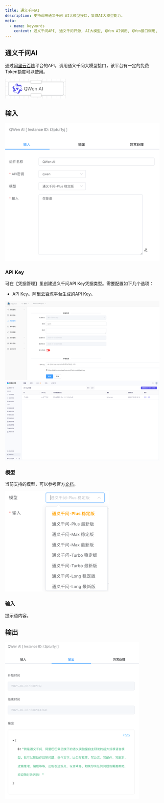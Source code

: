 ```yaml
---
title: 通义千问AI
description: 支持调用通义千问 AI大模型接口，集成AI大模型能力。
meta:
  - name: keywords
    content: 通义千问API, 通义千问开源, AI大模型, QWen AI调用, QWen接口调用, 低代码, AI工作流, 流程引擎
---
```


## 通义千问AI

通过[阿里云百炼](https://bailian.console.aliyun.com/?tab=home#/home)平台的API，调用通义千问大模型接口，该平台有一定的免费Token额度可以使用。



<img src="./img/qwen_menu.png" alt="image-20250703125142501" style="zoom:50%;" />



## 输入

<img src="./img/qwen_input_parameter.png" alt="image-20250703125650357" style="zoom:50%;" />

### API Key

可在【凭据管理】里创建通义千问API Key凭据类型。需要配置如下几个选项：

- API Key。[阿里云百炼](https://bailian.console.aliyun.com/?tab=model#/api-key)平台生成的API Key。

<img src="./img/qwen-api-key-input.png" alt="image-20250703125806116" style="zoom:50%;" />

<img src="./img/aliyun-bailian.png" alt="image-20250703130000227" style="zoom:50%;" />

### 模型

当前支持的模型，可以参考官方[文档](https://bailian.console.aliyun.com/?tab=doc#/api/?type=model&url=https%3A%2F%2Fhelp.aliyun.com%2Fdocument_detail%2F2840914.html%239f8890ce29g5u)。

<img src="./img/qwen-input-model.png" alt="image-20250703130215226" style="zoom:50%;" />



### 输入

提示语内容。



## 输出

<img src="./img/qwen-output.png" alt="image-20250703130322097" style="zoom:50%;" />



